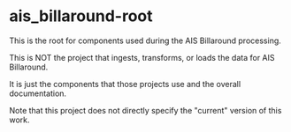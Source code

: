 # ais_billaround-root

This is the root for components used during the AIS Billaround processing.

This is NOT the project that ingests, transforms, or loads the data for AIS Billaround.

It is just the components that those projects use and the overall documentation.

Note that this project does not directly specify the "current" version of this work.
